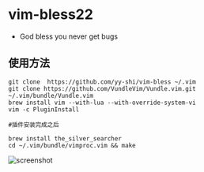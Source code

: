 # vim-bless22


* God bless you never get bugs

## 使用方法

```shell
git clone  https://github.com/yy-shi/vim-bless ~/.vim
git clone https://github.com/VundleVim/Vundle.vim.git ~/.vim/bundle/Vundle.vim
brew install vim --with-lua --with-override-system-vi
vim -c PluginInstall

#插件安装完成之后 

brew install the_silver_searcher
cd ~/.vim/bundle/vimproc.vim && make
```
![screenshot](https://github.com/yy-shi/vimrc-blessed/blob/master/screenshot.png)
